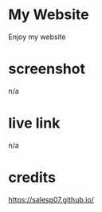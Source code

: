 # My Website
Enjoy my website

# screenshot
n/a

# live link
n/a

# credits
https://salesp07.github.io/
